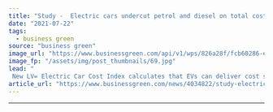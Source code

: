 ```yaml
---
title: "Study -  Electric cars undercut petrol and diesel on total cost of ownership"
date: "2021-07-22"
tags: 
  - business green
source: "business green"
image_url: "https://www.businessgreen.com/api/v1/wps/826a28f/fcb60286-ef99-4258-a0cf-a748959d8ccb/4/iStock-1182744070-185x114.jpg"
image_fp: "/assets/img/post_thumbnails/69.jpg"
lead: "
 New LV= Electric Car Cost Index calculates that EVs can deliver cost savings compared to their internal combustion engine counterparts ..."
article_url: "https://www.businessgreen.com/news/4034822/study-electric-cars-undercut-petrol-diesel-total-cost-ownership"
---
```


---
